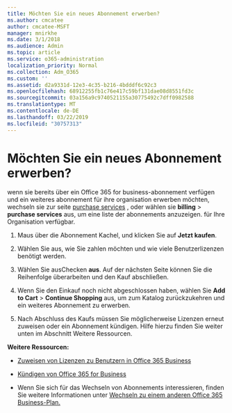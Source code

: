 ```yaml
---
title: Möchten Sie ein neues Abonnement erwerben?
ms.author: cmcatee
author: cmcatee-MSFT
manager: mnirkhe
ms.date: 3/1/2018
ms.audience: Admin
ms.topic: article
ms.service: o365-administration
localization_priority: Normal
ms.collection: Adm_O365
ms.custom: ''
ms.assetid: d2a9331d-12e3-4c35-b216-4bdddf6c92c3
ms.openlocfilehash: 68912255fb1c76e417c59bf131dae08d8551fd3c
ms.sourcegitcommit: 03a156a9c9740521155a30775492c7dff0982588
ms.translationtype: MT
ms.contentlocale: de-DE
ms.lasthandoff: 03/22/2019
ms.locfileid: "30757313"
---
```

# <a name="looking-to-buy-a-new-subscription"></a>Möchten Sie ein neues Abonnement erwerben?

wenn sie bereits über ein Office 365 for business-abonnement verfügen und ein weiteres abonnement für ihre organisation erwerben möchten, wechseln sie zur seite [purchase services](https://go.microsoft.com/fwlink/p/?linkid=868433) , oder wählen sie **billing** \> **purchase services** aus, um eine liste der abonnements anzuzeigen. für Ihre Organisation verfügbar. 
  
1. Maus über die Abonnement Kachel, und klicken Sie auf **Jetzt kaufen**.
    
2. Wählen Sie aus, wie Sie zahlen möchten und wie viele Benutzerlizenzen benötigt werden.
    
3. Wählen Sie ausChecken **aus**. Auf der nächsten Seite können Sie die Reihenfolge überarbeiten und den Kauf abschließen.
    
4. Wenn Sie den Einkauf noch nicht abgeschlossen haben, wählen Sie **Add to Cart** \> **Continue Shopping** aus, um zum Katalog zurückzukehren und ein weiteres Abonnement zu erwerben. 
    
5. Nach Abschluss des Kaufs müssen Sie möglicherweise Lizenzen erneut zuweisen oder ein Abonnement kündigen. Hilfe hierzu finden Sie weiter unten im Abschnitt Weitere Ressourcen.
    
 **Weitere Ressourcen:**
  
- [Zuweisen von Lizenzen zu Benutzern in Office 365 Business](https://support.office.com/article/997596b5-4173-4627-b915-36abac6786dc)
    
- [Kündigen von Office 365 for Business](https://support.office.com/article/b1bc0bef-4608-4601-813a-cdd9f746709a)
    
- Wenn Sie sich für das Wechseln von Abonnements interessieren, finden Sie weitere Informationen unter [Wechseln zu einem anderen Office 365 Business-Plan.](https://support.office.com/article/73318661-8f33-478b-bcc7-fb8d69dbb22a)
    

